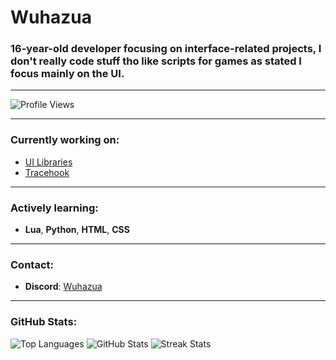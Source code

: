 # Wuhazua

### 16-year-old developer focusing on interface-related projects, I don't really code stuff tho like scripts for games as stated I focus mainly on the UI.

---

![Profile Views](https://komarev.com/ghpvc/?username=wuhazua&label=Profile%20views&color=0e75b6&style=flat)

---

### Currently working on:
- [UI Libraries](https://github.com/Wuhazua/UI-Libraries)
- [Tracehook](https://github.com/Wuhazua/Tracehook)

---

### Actively learning:
- **Lua**, **Python**, **HTML**, **CSS**

---

### Contact:
- **Discord**: [Wuhazua](https://discord.com/users/605995776711327769)

---

### GitHub Stats:
![Top Languages](https://github-readme-stats.vercel.app/api/top-langs?username=wuhazua&show_icons=true&locale=en&layout=compact)
![GitHub Stats](https://github-readme-stats.vercel.app/api?username=wuhazua&show_icons=true&locale=en)
![Streak Stats](https://streak-stats.demolab.com/?user=Wuhazua)
